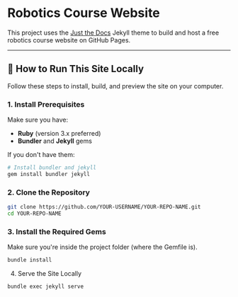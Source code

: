 # Robotics Course Website

This project uses the [Just the Docs](https://just-the-docs.github.io/just-the-docs/) Jekyll theme to build and host a free robotics course website on GitHub Pages.

---

## 🚀 How to Run This Site Locally

Follow these steps to install, build, and preview the site on your computer.

### 1. Install Prerequisites

Make sure you have:

- **Ruby** (version 3.x preferred)  
- **Bundler** and **Jekyll** gems

If you don't have them:

```bash
# Install bundler and jekyll
gem install bundler jekyll
```

### 2. Clone the Repository
```bash
git clone https://github.com/YOUR-USERNAME/YOUR-REPO-NAME.git
cd YOUR-REPO-NAME
```

### 3. Install the Required Gems

Make sure you're inside the project folder (where the Gemfile is).

```bash
bundle install
```

4. Serve the Site Locally
   
```bash
bundle exec jekyll serve
```
